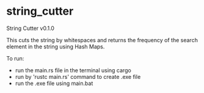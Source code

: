 # string_cutter
String Cutter v0.1.0


This cuts the string by whitespaces and returns the frequency of the search element in the string using Hash Maps.

To run:
- run the main.rs file in the terminal using cargo
- run by 'rustc main.rs' command to create .exe file
- run the .exe file using main.bat
